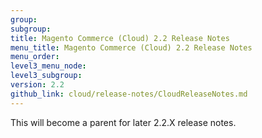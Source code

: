 ```yaml
---
group:
subgroup:
title: Magento Commerce (Cloud) 2.2 Release Notes
menu_title: Magento Commerce (Cloud) 2.2 Release Notes
menu_order: 
level3_menu_node:
level3_subgroup:
version: 2.2
github_link: cloud/release-notes/CloudReleaseNotes.md
---
```


This will become a parent for later 2.2.X release notes.
